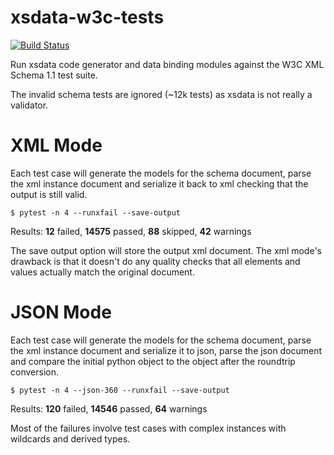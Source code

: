 # xsdata-w3c-tests

[![Build Status](https://github.com/tefra/xsdata-w3c-tests/workflows/tests/badge.svg)](https://github.com/tefra/xsdata-w3c-tests/actions)

Run xsdata code generator and data binding modules against the W3C XML Schema 1.1 test
suite.

The invalid schema tests are ignored (~12k tests) as xsdata is not really a validator.

# XML Mode

Each test case will generate the models for the schema document, parse the xml instance
document and serialize it back to xml checking that the output is still valid.

```terminal
$ pytest -n 4 --runxfail --save-output
```

Results: **12** failed, **14575** passed, **88** skipped, **42** warnings

The save output option will store the output xml document. The xml mode's drawback is
that it doesn't do any quality checks that all elements and values actually match the
original document.

# JSON Mode

Each test case will generate the models for the schema document, parse the xml instance
document and serialize it to json, parse the json document and compare the initial
python object to the object after the roundtrip conversion.

```terminal
$ pytest -n 4 --json-360 --runxfail --save-output
```

Results: **120** failed, **14546** passed, **64** warnings

Most of the failures involve test cases with complex instances with wildcards and
derived types.
